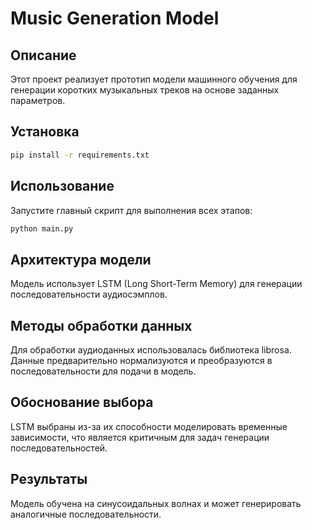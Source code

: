 # Music Generation Model

## Описание
Этот проект реализует прототип модели машинного обучения для генерации коротких музыкальных треков на основе заданных параметров.

## Установка
```bash
pip install -r requirements.txt
```
## Использование
Запустите главный скрипт для выполнения всех этапов:
```bash
python main.py
```
## Архитектура модели
Модель использует LSTM (Long Short-Term Memory) для генерации последовательности аудиосэмплов.

## Методы обработки данных
Для обработки аудиоданных использовалась библиотека librosa. Данные предварительно нормализуются и преобразуются в последовательности для подачи в модель.

## Обоснование выбора
LSTM выбраны из-за их способности моделировать временные зависимости, что является критичным для задач генерации последовательностей.

## Результаты
Модель обучена на синусоидальных волнах и может генерировать аналогичные последовательности. 





